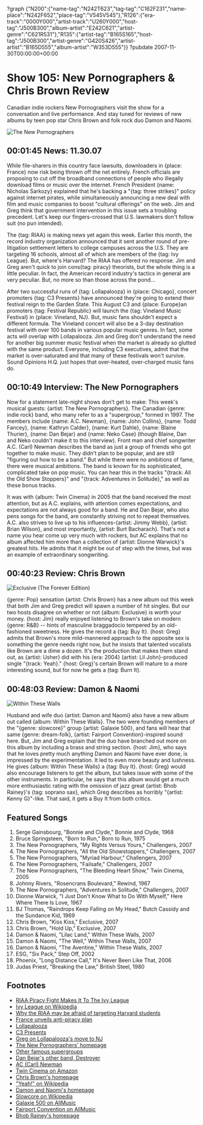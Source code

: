 ?graph {"N200":{"name-tag":"N242T623","tag-tag":"C162F231","name-place":"N242F652","place-tag":"V545V545"},"R126":{"era-track":"0000Y000","artist-track":"U260Y000","host-tag":"J500B300","album-artist":"E242C621","artist-genre":"C621R531"},"R135":{"artist-tag":"B165S165","host-tag":"J500B300","artist-genre":"G420S426","artist-artist":"B165D555","album-artist":"W353D555"}}
?pubdate 2007-11-30T00:00:00+00:00

# Show 105: New Pornographers & Chris Brown Review
Canadian indie rockers New Pornographers visit the show for a conversation and live performance. And stay tuned for reviews of new albums by teen pop star Chris Brown and folk rock duo Damon and Naomi.

![The New Pornographers](http://static.soundopinions.org/images/2008/newpornographers.jpg)

## 00:01:45 News: 11.30.07
While file-sharers in this country face lawsuits, downloaders in {place: France} now risk being thrown off the net entirely. French officials are proposing to cut off the broadband connections of people who illegally download films or music over the internet. French President {name: Nicholas Sarkozy} explained that he's backing a "{tag: three strikes}" policy against internet pirates, while simultaneously announcing a new deal with film and music companies to boost "cultural offerings" on the web. Jim and Greg think that government intervention in this issue sets a troubling precedent. Let's keep our fingers-crossed that U.S. lawmakers don't follow suit (no pun intended).

The {tag: RIAA} is making news yet again this week. Earlier this month, the record industry organization announced that it sent another round of pre-litigation settlement letters to college campuses across the U.S. They are targeting 16 schools, almost all of which are members of the {tag: Ivy League}. But, where's Harvard? The RIAA has offered no response. Jim and Greg aren't quick to join cons{tag: piracy} theorists, but the whole thing is a little peculiar. In fact, the American record industry's tactics in general are very peculiar. But, no more so than those across the pond... 

After two successful runs of {tag: Lollapalooza} in {place: Chicago}, concert promoters {tag: C3 Presents} have announced they're going to extend their festival reign to the Garden State. This August C3 and {place: Europe}an promoters {tag: Festival Republic} will launch the {tag: Vineland Music Festival} in {place: Vineland, NJ}. But, music fans shouldn't expect a different formula. The Vineland concert will also be a 3-day destination festival with over 100 bands in various popular music genres. In fact, some acts will overlap with Lollapalooza. Jim and Greg don't understand the need for another big summer music festival when the market is already so glutted with the same product. Everyone, including C3 executives, admit that the market is over-saturated and that many of these festivals won't survive. Sound Opinions H.Q. just hopes that over-heated, over-charged music fans do.

## 00:10:49 Interview: The New Pornographers
Now for a statement late-night shows don't get to make: This week's musical guests: {artist: The New Pornographers}. The Canadian {genre: indie rock} band, who many refer to as a "supergroup," formed in 1997. The members include {name: A.C. Newman}, {name: John Collins}, {name: Todd Fancey}, {name: Kathryn Calder}, {name: Kurt Dahle}, {name: Blaine Thurier}, {name: Dan Bejar} and {name: Neko Case} (though Blaine, Dan and Neko couldn't make it to this interview). Front man and chief songwriter A.C. (Carl) Newman describes the band as just a group of friends who got together to make music. They didn't plan to be popular, and are still "figuring out how to be a band." But while there were no ambitions of fame, there were musical ambitions. The band is known for its sophisticated, complicated take on pop music. You can hear this in the tracks "{track: All the Old Show Stoppers}" and "{track: Adventures in Solitude}," as well as these bonus tracks.

It was with {album: Twin Cinema} in 2005 that the band received the most attention, but as A.C. explains, with attention comes expectations, and expectations are not always good for a band. He and Dan Bejar, who also pens songs for the band, are constantly striving not to repeat themselves. A.C. also strives to live up to his influences-{artist: Jimmy Webb}, {artist: Brian Wilson}, and most importantly, {artist: Burt Bacharach}. That's not a name you hear come up very much with rockers, but AC explains that no album affected him more than a collection of {artist: Dionne Warwick}'s greatest hits. He admits that it might be out of step with the times, but was an example of extraordinary songwriting.

## 00:40:23 Review: Chris Brown
![Exclusive (The Forever Edition)](http://is5.mzstatic.com/image/thumb/Music/v4/85/5b/b5/855bb536-a9d6-a004-f284-15afa4fd7819/source/600x600bb.jpg "95705522/401189645")

{genre: Pop} sensation {artist: Chris Brown} has a new album out this week that both Jim and Greg predict will spawn a number of hit singles. But our two hosts disagree on whether or not {album: Exclusive} is worth your money. {host: Jim} really enjoyed listening to Brown's take on modern {genre: R&B} -- hints of masculine braggadocio tempered by an old-fashioned sweetness. He gives the record a {tag: Buy It}. {host: Greg} admits that Brown's more mild-mannered approach to the opposite sex is something the genre needs right now, but he insists that talented vocalists like Brown are a dime a dozen. It's the production that makes them stand out, as {artist: Usher} did with his {era: 2004} {artist: Lil John}-produced single "{track: Yeah}." {host: Greg}'s certain Brown will mature to a more interesting sound, but for now he gets a {tag: Burn It}.

## 00:48:03 Review: Damon & Naomi
![Within These Walls](http://is5.mzstatic.com/image/thumb/Music/v4/38/e5/20/38e52077-0d87-740b-2c0c-9e1a9ea89877/source/600x600bb.jpg "3270454/276589353")

Husband and wife duo {artist: Damon and Naomi} also have a new album out called {album: Within These Walls}. The two were founding members of the "{genre: slowcore}" group {artist: Galaxie 500}, and fans will hear that same {genre: dream-folk}, {artist: Fairport Convention}-inspired sound here. But, Jim and Greg explain that the duo have branched out more on this album by including a brass and string section. {host: Jim}, who says that he loves pretty much anything Damon and Naomi have ever done, is impressed by the experimentation. It led to even more beauty and lushness. He gives {album: Within These Walls} a {tag: Buy It}. {host: Greg} would also encourage listeners to get the album, but takes issue with some of the other instruments. In particular, he says that this album would get a much more enthusiastic rating with the omission of jazz great {artist: Bhob Rainey}'s {tag: soprano sax}, which Greg describes as horribly "{artist: Kenny G}"-like. That said, it gets a Buy It from both critics.

## Featured Songs
1. Serge Gainsbourg, "Bonnie and Clyde," Bonnie and Clyde, 1968
2. Bruce Springsteen, "Born to Run," Born to Run, 1975
3. The New Pornographers, "My Rights Versus Yours," Challengers, 2007
4. The New Pornographers, "All the Old Showstoppers," Challengers, 2007
5. The New Pornographers, "Myriad Harbour," Challengers, 2007
6. The New Pornographers, "Failsafe," Challengers, 2007
7. The New Pornographers, "The Bleeding Heart Show," Twin Cinema, 2005
8. Johnny Rivers, "Rosencrans Boulevard," Rewind, 1967
9. The New Pornographers, "Adventures in Solitude," Challengers, 2007
10. Dionne Warwick, "I Just Don't Know What to Do With Myself," Here Where There Is Love, 1967
11. BJ Thomas, "Raindrops Keep Falling on My Head," Butch Cassidy and the Sundance Kid, 1969
12. Chris Brown, "Kiss Kiss," Exclusive, 2007
13. Chris Brown, "Hold Up," Exclusive, 2007
14. Damon & Naomi, "Lilac Land," Within These Walls, 2007
15. Damon & Naomi, "The Well," Within These Walls, 2007
16. Damon & Naomi, "The Aventine," Within These Walls, 2007
17. ESG, "Six Pack," Step Off, 2002
18. Phoenix, "Long Distance Call," It's Never Been Like That, 2006
19. Judas Priest, "Breaking the Law," British Steel, 1980

## Footnotes
- [RIAA Piracy Fight Makes It To The Ivy League](http://www.informationweek.com/story/showArticle.jhtml?articleID=204200516)
- [Ivy League on Wikipedia](http://en.wikipedia.org/wiki/Ivy_League)
- [Why the RIAA may be afraid of targeting Harvard students](http://arstechnica.com/news.ars/post/20071126-why-the-riaa-may-be-afraid-of-targeting-harvard-students.html)
- [France unveils anti-piracy plan](http://news.bbc.co.uk/2/hi/technology/7110024.stm)
- [Lollapalooza](http://www.lollapalooza.com/)
- [C3 Presents](http://www.c3presents.com/)
- [Greg on Lollapalooza's move to NJ](http://leisureblogs.chicagotribune.com/turn_it_up/2007/11/lollapalooza-pr.html)
- [The New Pornographers' homepage](http://www.thenewpornographers.com/)
- [Other famous supergroups](http://en.wikipedia.org/wiki/Supergroup_(bands))
- [Dan Bejar's other band, Destroyer](http://www.mergerecords.com/band.php?band_id=29)
- [AC (Carl) Newman](http://www.acnewman.net/)
- [Twin Cinema on Amazon](http://www.amazon.com/Twin-Cinema-New-Pornographers/dp/B000A2H880)
- [Chris Brown's homepage](http://www.chrisbrownworld.com/)
- ["Yeah!" on Wikipedia](http://en.wikipedia.org/wiki/Yeah!_(Usher_song))
- [Damon and Naomi's homepage](http://www.damonandnaomi.com/)
- [Slowcore on Wikipedia](http://en.wikipedia.org/wiki/Slowcore)
- [Galaxie 500 on AllMusic](http://www.allmusic.com/cg/amg.dll?p=amg&sql=11:difexqe5ldke)
- [Fairport Convention on AllMusic](http://www.allmusic.com/cg/amg.dll?p=amg&sql=11:fifwxqe5ldje)
- [Bhob Rainey's homepage](http://bhobrainey.net/)
